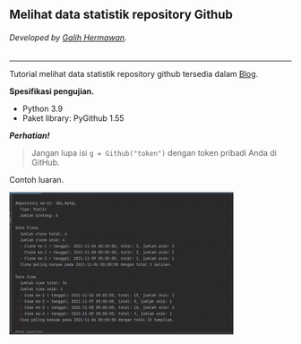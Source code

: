 ## Melihat data statistik repository Github
###### Developed by [Galih Hermawan](https://galih.eu).
---

Tutorial melihat data statistik repository github tersedia dalam [Blog](https://blog.galih.eu/melihat-statistik-repository-github-menggunakan-python-dan-pygithub).

**Spesifikasi pengujian.**
- Python 3.9
- Paket library: PyGithub 1.55

***Perhatian!***
> Jangan lupa isi 
    ```
    g = Github("token")
    ```
    dengan token pribadi Anda di GitHub.
	
	
Contoh luaran.

![tugas_5.gif](luaran.gif)